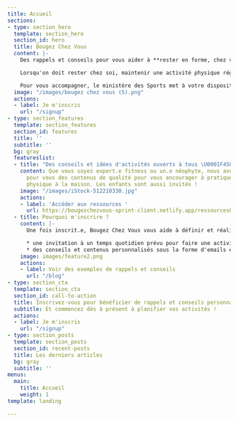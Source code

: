 ```yaml
---
title: Accueil
sections:
- type: section_hero
  template: section_hero
  section_id: hero
  title: Bougez Chez Vous
  content: |-
    Des rappels et conseils pour vous aider à **rester en forme, chez vous**.

    Lorsqu'on doit rester chez soi, maintenir une activité physique régulière peut aider à garder la forme et le moral.

    ​Pour vous accompagner, le ministère des Sports met à votre disposition BougezChezVous, une application pour vous aider à intégrer l’activité physique dans votre nouveau quotidien.
  image: "/images/bougez chez vous (5).png"
  actions:
  - label: Je m'inscris
    url: "/signup"
- type: section_features
  template: section_features
  section_id: features
  title: ''
  subtitle: ''
  bg: gray
  featureslist:
  - title: "Des conseils et idées d'activités ouverts à tous \U0001F450"
    content: Que vous soyez expert.e fitness ou un.e néophyte, nous avons recensé
      pour vous des contenus de qualité pour vous encourager à pratiquer une activité
      physique à la maison. Les enfants sont aussi invités !
    image: "/images/iStock-512210330.jpg"
    actions:
    - label: 'Accéder aux ressources '
      url: https://bougezchezvous-sprint-client.netlify.app/ressourcesOutils/ressourcesOutils/
  - title: Pourquoi m'inscrire ?
    content: |-
      Une fois inscrit.e, Bougez Chez Vous vous aide à définir et réaliser vos objectifs d'activité physique, grâce à :

      * une invitation à un temps quotidien prévu pour faire une activité physique, à une heure que vous aurez choisie.
      * des conseils et contenus personnalisés sous la forme d'emails et notifications, tenant compte de selon vos préférences.
    image: images/feature2.png
    actions:
    - label: Voir des exemples de rappels et conseils
      url: "/blog"
- type: section_cta
  template: section_cta
  section_id: call-to-action
  title: Inscrivez-vous pour bénéficier de rappels et conseils personnalisés
  subtitle: Et commencez dès à présent à planifier vos activités !
  actions:
  - label: Je m'inscris
    url: "/signup"
- type: section_posts
  template: section_posts
  section_id: recent-posts
  title: Les derniers articles
  bg: gray
  subtitle: ''
menus:
  main:
    title: Accueil
    weight: 1
template: landing

---
```

